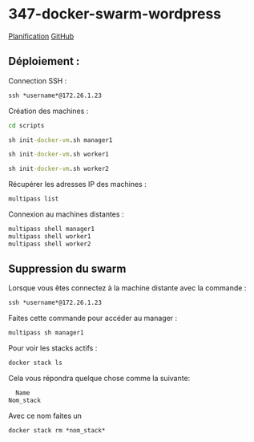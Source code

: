 # 347-docker-swarm-wordpress
[Planification](https://github.com/users/joaberch/projects/2/views/1)
[GitHub](https://github.com/joaberch/347-docker-swarm-wordpress)
## Déploiement :  
Connection SSH :  
```cmd
ssh *username*@172.26.1.23
```
Création des machines :  
```cmd
cd scripts
```  
```cmd
sh init-docker-vm.sh manager1
```  
```cmd
sh init-docker-vm.sh worker1
```  
```cmd
sh init-docker-vm.sh worker2
```  
Récupérer les adresses IP des machines :  
```cmd
multipass list
```  
Connexion au machines distantes :  
```cmd
multipass shell manager1
multipass shell worker1
multipass shell worker2
```  
## Suppression du swarm
Lorsque vous êtes connectez à la machine distante avec la commande :
```cmd
ssh *username*@172.26.1.23
```  
Faites cette commande pour accéder au manager : 
```cmd
multipass sh manager1
``` 
Pour voir les stacks actifs :
```cmd
docker stack ls
```
Cela vous répondra quelque chose comme la suivante:
```cmd
  Name
Nom_stack
```
Avec ce nom faites un
```cmd
docker stack rm *nom_stack*
```